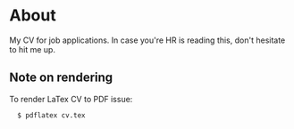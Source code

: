# About

My CV for job applications. In case you're HR is reading this, don't hesitate
to hit me up.

## Note on rendering

To render LaTex CV to PDF issue:
```
  $ pdflatex cv.tex
```
